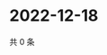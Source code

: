 # 2022-12-18

共 0 条

<!-- BEGIN WEIBO -->
<!-- 最后更新时间 Sun Dec 18 2022 13:00:37 GMT+0800 (China Standard Time) -->

<!-- END WEIBO -->
